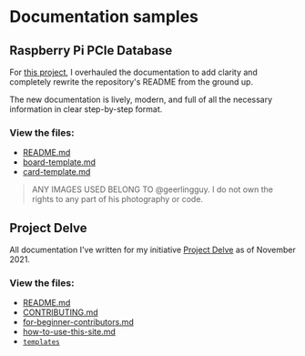 # Documentation samples 

## Raspberry Pi PCIe Database 
For [this project](https://github.com/geerlingguy/raspberry-pi-pcie-devices), I overhauled the documentation to add clarity and completely rewrite the repository's README from the ground up.

The new documentation is lively, modern, and full of all the necessary information in clear step-by-step format.

### View the files:
* [README.md](/Documents/raspberry-pi-pcie-devices/README.md)
* [board-template.md](/Documents/raspberry-pi-pcie-devices/board-template.md)
* [card-template.md](/Documents/raspberry-pi-pcie-devices/card-template.md)

> ANY IMAGES USED BELONG TO @geerlingguy. I do not own the rights to any part of his photography or code. 

## Project Delve
All documentation I've written for my initiative [Project Delve](https://github.com/punnypenguins/projectdelve) as of November 2021.

### View the files:
* [README.md](https://github.com/punnypenguins/writing-samples/blob/main/Documentation/projectdelve/README.md)
* [CONTRIBUTING.md](https://github.com/punnypenguins/writing-samples/blob/main/Documentation/projectdelve/CONTRIBUTING.md)
* [for-beginner-contributors.md](https://github.com/punnypenguins/writing-samples/blob/main/Documentation/projectdelve/for-beginner-contributors.md)
* [how-to-use-this-site.md](https://github.com/punnypenguins/writing-samples/blob/main/Documentation/projectdelve/how-to-use.md)
* [`templates`](https://github.com/punnypenguins/writing-samples/tree/main/Documentation/projectdelve/templates)
